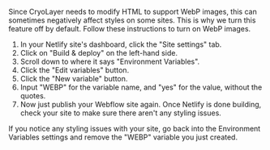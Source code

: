 Since CryoLayer needs to modify HTML to support WebP images, this can sometimes negatively affect styles on some sites. This is why we turn this feature off by default. Follow these instructions to turn on WebP images.

1. In your Netlify site's dashboard, click the "Site settings" tab.
1. Click on "Build & deploy" on the left-hand side.
1. Scroll down to where it says "Environment Variables".
1. Click the "Edit variables" button.
1. Click the "New variable" button.
1. Input "WEBP" for the variable name, and "yes" for the value, without the quotes.
1. Now just publish your Webflow site again. Once Netlify is done building, check your site to make sure there aren't any styling issues.

If you notice any styling issues with your site, go back into the Environment Variables settings and remove the "WEBP" variable you just created.